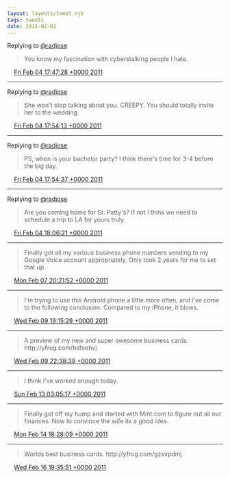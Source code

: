 ```yaml
---
layout: layouts/tweet.njk
tags: tweets
date: 2011-02-01
---
```


Replying to [@radjose](https://twitter.com/RadleyJPhoenix/status/33578404800364544)

> You know my fascination with cyberstalking people I hate\.

<img src="/img/tweet-media/tweet.ico" width="12" /> [Fri Feb 04 17:47:28 +0000 2011](https://twitter.com/timwasson/status/33582424793292800)

----

Replying to [@radjose](https://twitter.com/RadleyJPhoenix/status/33583811249840128)

> She won't stop talking about you\. CREEPY\. You should totally invite her to the wedding\.

<img src="/img/tweet-media/tweet.ico" width="12" /> [Fri Feb 04 17:54:13 +0000 2011](https://twitter.com/timwasson/status/33584122999865344)

----

Replying to [@radjose](https://twitter.com/RadleyJPhoenix/status/33583811249840128)

> PS, when is your bachelor party? I think there's time for 3\-4 before the big day\.

<img src="/img/tweet-media/tweet.ico" width="12" /> [Fri Feb 04 17:54:37 +0000 2011](https://twitter.com/timwasson/status/33584221465346049)

----

Replying to [@radjose](https://twitter.com/RadleyJPhoenix/status/33586964787630080)

> Are you coming home for St\. Patty's? If not I think we need to schedule a trip to LA for yours truly\.

<img src="/img/tweet-media/tweet.ico" width="12" /> [Fri Feb 04 18:06:21 +0000 2011](https://twitter.com/timwasson/status/33587174850961408)

----

> Finally got all my various business phone numbers sending to my Google Voice account appropriately\. Only took 2 years for me to set that up\.

<img src="/img/tweet-media/tweet.ico" width="12" /> [Mon Feb 07 20:21:52 +0000 2011](https://twitter.com/timwasson/status/34708442656546816)

----

> I'm trying to use this Android phone a little more often, and I've come to the following conclusion: Compared to my iPhone, it blows\.

<img src="/img/tweet-media/tweet.ico" width="12" /> [Wed Feb 09 19:15:29 +0000 2011](https://twitter.com/timwasson/status/35416513766752256)

----

> A preview of my new and super awesome business cards\.  http://yfrog\.com/hsfoehvj

<img src="/img/tweet-media/tweet.ico" width="12" /> [Wed Feb 09 22:38:39 +0000 2011](https://twitter.com/timwasson/status/35467641279877120)

----

> I think I've worked enough today\.

<img src="/img/tweet-media/tweet.ico" width="12" /> [Sun Feb 13 03:05:17 +0000 2011](https://twitter.com/timwasson/status/36621905725227009)

----

> Finally got off my hump and started with Mint\.com to figure out all our finances\. Now to convince the wife its a good idea\.

<img src="/img/tweet-media/tweet.ico" width="12" /> [Mon Feb 14 18:28:09 +0000 2011](https://twitter.com/timwasson/status/37216541602873344)

----

> Worlds best business cards\.  http://yfrog\.com/gzsvpdmj

<img src="/img/tweet-media/tweet.ico" width="12" /> [Wed Feb 16 19:35:51 +0000 2011](https://twitter.com/timwasson/status/37958352424148992)